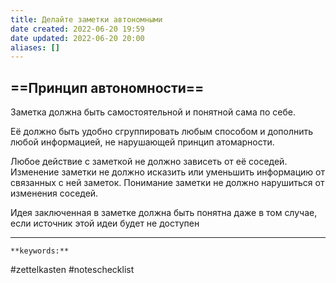 ```yaml
---
title: Делайте заметки автономными
date created: 2022-06-20 19:59
date updated: 2022-06-20 20:00
aliases: []
---
```


## ==Принцип автономности==

Заметка должна быть самостоятельной и понятной сама по себе.

Её должно быть удобно сгруппировать любым способом и дополнить любой информацией, не нарушающей принцип атомарности.

Любое действие с заметкой не должно зависеть от её соседей. Изменение заметки не должно исказить или уменьшить информацию от связанных с ней заметок. Понимание заметки не должно нарушиться от изменения соседей.

Идея заключенная в заметке должна быть понятна даже в том случае, если источник этой идеи будет не доступен

---

`**keywords:**`

#zettelkasten
#noteschecklist

